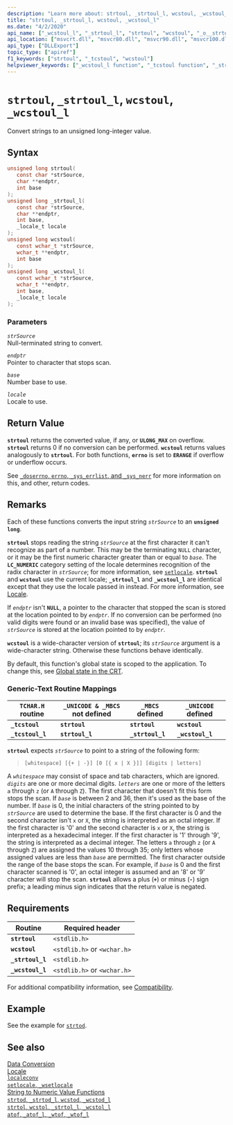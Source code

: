 ```yaml
---
description: "Learn more about: strtoul, _strtoul_l, wcstoul, _wcstoul_l"
title: "strtoul, _strtoul_l, wcstoul, _wcstoul_l"
ms.date: "4/2/2020"
api_name: ["_wcstoul_l", "_strtoul_l", "strtoul", "wcstoul", "_o__strtoul_l", "_o__wcstoul_l", "_o_strtoul", "_o_wcstoul"]
api_location: ["msvcrt.dll", "msvcr80.dll", "msvcr90.dll", "msvcr100.dll", "msvcr100_clr0400.dll", "msvcr110.dll", "msvcr110_clr0400.dll", "msvcr120.dll", "msvcr120_clr0400.dll", "ucrtbase.dll", "api-ms-win-crt-convert-l1-1-0.dll", "ntoskrnl.exe", "api-ms-win-crt-private-l1-1-0.dll"]
api_type: ["DLLExport"]
topic_type: ["apiref"]
f1_keywords: ["strtoul", "_tcstoul", "wcstoul"]
helpviewer_keywords: ["_wcstoul_l function", "_tcstoul function", "_strtoul_l function", "string conversion, to integers", "wcstoul function", "strtoul function", "wcstoul_l function", "strtoul_l function", "tcstoul function"]
---
```

# `strtoul`, `_strtoul_l`, `wcstoul`, `_wcstoul_l`

Convert strings to an unsigned long-integer value.

## Syntax

```C
unsigned long strtoul(
   const char *strSource,
   char **endptr,
   int base
);
unsigned long _strtoul_l(
   const char *strSource,
   char **endptr,
   int base,
   _locale_t locale
);
unsigned long wcstoul(
   const wchar_t *strSource,
   wchar_t **endptr,
   int base
);
unsigned long _wcstoul_l(
   const wchar_t *strSource,
   wchar_t **endptr,
   int base,
   _locale_t locale
);
```

### Parameters

*`strSource`*\
Null-terminated string to convert.

*`endptr`*\
Pointer to character that stops scan.

*`base`*\
Number base to use.

*`locale`*\
Locale to use.

## Return Value

**`strtoul`** returns the converted value, if any, or **`ULONG_MAX`** on overflow. **`strtoul`** returns 0 if no conversion can be performed. **`wcstoul`** returns values analogously to **`strtoul`**. For both functions, **`errno`** is set to **`ERANGE`** if overflow or underflow occurs.

See [`_doserrno`, `errno`, `_sys_errlist`, and `_sys_nerr`](../../c-runtime-library/errno-doserrno-sys-errlist-and-sys-nerr.md) for more information on this, and other, return codes.

## Remarks

Each of these functions converts the input string *`strSource`* to an **`unsigned long`**.

**`strtoul`** stops reading the string *`strSource`* at the first character it can't recognize as part of a number. This may be the terminating `NULL` character, or it may be the first numeric character greater than or equal to *`base`*. The **`LC_NUMERIC`** category setting of the locale determines recognition of the radix character in *`strSource`*; for more information, see [`setlocale`](setlocale-wsetlocale.md). **`strtoul`** and **`wcstoul`** use the current locale; **`_strtoul_l`** and **`_wcstoul_l`** are identical except that they use the locale passed in instead. For more information, see [Locale](../../c-runtime-library/locale.md).

If *`endptr`* isn't **`NULL`**, a pointer to the character that stopped the scan is stored at the location pointed to by *`endptr`*. If no conversion can be performed (no valid digits were found or an invalid base was specified), the value of *`strSource`* is stored at the location pointed to by *`endptr`*.

**`wcstoul`** is a wide-character version of **`strtoul`**; its *`strSource`* argument is a wide-character string. Otherwise these functions behave identically.

By default, this function's global state is scoped to the application. To change this, see [Global state in the CRT](../global-state.md).

### Generic-Text Routine Mappings

|`TCHAR.H` routine|`_UNICODE & _MBCS` not defined|`_MBCS` defined|`_UNICODE` defined|
|---------------------|------------------------------------|--------------------|-----------------------|
|**`_tcstoul`**|**`strtoul`**|**`strtoul`**|**`wcstoul`**|
|**`_tcstoul_l`**|**`strtoul_l`**|**`_strtoul_l`**|**`_wcstoul_l`**|

**`strtoul`** expects *`strSource`* to point to a string of the following form:

> `[whitespace] [{+ | -}] [0 [{ x | X }]] [digits | letters]`

A *`whitespace`* may consist of space and tab characters, which are ignored. *`digits`* are one or more decimal digits. *`letters`* are one or more of the letters `a` through `z` (or `A` through `Z`). The first character that doesn't fit this form stops the scan. If *`base`* is between 2 and 36, then it's used as the base of the number. If *`base`* is 0, the initial characters of the string pointed to by *`strSource`* are used to determine the base. If the first character is 0 and the second character isn't `x` or `X`, the string is interpreted as an octal integer. If the first character is '0' and the second character is `x` or `X`, the string is interpreted as a hexadecimal integer. If the first character is '1' through '9', the string is interpreted as a decimal integer. The letters `a` through `z` (or `A` through `Z`) are assigned the values 10 through 35; only letters whose assigned values are less than *`base`* are permitted. The first character outside the range of the base stops the scan. For example, if *`base`* is 0 and the first character scanned is '0', an octal integer is assumed and an '8' or '9' character will stop the scan. **`strtoul`** allows a plus (**`+`**) or minus (**`-`**) sign prefix; a leading minus sign indicates that the return value is negated.

## Requirements

|Routine|Required header|
|-------------|---------------------|
|**`strtoul`**|`<stdlib.h>`|
|**`wcstoul`**|`<stdlib.h>` or `<wchar.h>`|
|**`_strtoul_l`**|`<stdlib.h>`|
|**`_wcstoul_l`**|`<stdlib.h>` or `<wchar.h>`|

For additional compatibility information, see [Compatibility](../../c-runtime-library/compatibility.md).

## Example

See the example for [`strtod`](strtod-strtod-l-wcstod-wcstod-l.md).

## See also

[Data Conversion](../../c-runtime-library/data-conversion.md)\
[Locale](../../c-runtime-library/locale.md)\
[`localeconv`](localeconv.md)\
[`setlocale`, `_wsetlocale`](setlocale-wsetlocale.md)\
[String to Numeric Value Functions](../../c-runtime-library/string-to-numeric-value-functions.md)\
[`strtod`, `_strtod_l`, `wcstod`, `_wcstod_l`](strtod-strtod-l-wcstod-wcstod-l.md)\
[`strtol`, `wcstol`, `_strtol_l`, `_wcstol_l`](strtol-wcstol-strtol-l-wcstol-l.md)\
[`atof`, `_atof_l`, `_wtof`, `_wtof_l`](atof-atof-l-wtof-wtof-l.md)
